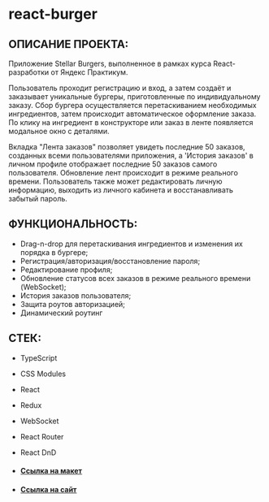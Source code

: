 # react-burger

## ОПИСАНИЕ ПРОЕКТА:

Приложение Stellar Burgers, выполненное в рамках курса React-разработки от Яндекс Практикум.

Пользователь проходит регистрацию и вход, а затем создаёт и заказывает уникальные бургеры, приготовленные по индивидуальному заказу. 
Сбор бургера осуществляется перетаскиванием необходимых ингредиентов, затем происходит автоматическое оформление заказа. По клику на ингредиент в конструкторе или заказ в ленте появляется модальное окно с деталями.

Вкладка "Лента заказов" позволяет увидеть последние 50 заказов, созданных всеми пользователями приложения, а 'История заказов' в личном профиле отображает последние 50 заказов самого пользователя. Обновление лент происходит в режиме реального времени. Пользователь также может редактировать личную информацию, выходить из личного кабинета и восстанавливать забытый пароль. 

## ФУНКЦИОНАЛЬНОСТЬ:

* Drag-n-drop для перетаскивания ингредиентов и изменения их порядка в бургере;
* Регистрация/авторизация/восстановление пароля;
* Редактирование профиля;
* Обновление статусов всех заказов в режиме реального времени (WebSocket);
* История заказов пользователя;
* Защита роутов авторизацией;
* Динамический роутинг

## СТЕК:

* TypeScript
* CSS Modules
* React
* Redux
* WebSocket
* React Router
* React DnD

* #### [Ссылка на макет](https://www.figma.com/file/ocw9a6hNGeAejl4F3G9fp8/React-_-%D0%9F%D1%80%D0%BE%D0%B5%D0%BA%D1%82%D0%BD%D1%8B%D0%B5-%D0%B7%D0%B0%D0%B4%D0%B0%D1%87%D0%B8-(3-%D0%BC%D0%B5%D1%81%D1%8F%D1%86%D0%B0)_external_link?node-id=2974:2989) 
* #### [Ссылка на сайт](https://daryamakavchik.github.io/react-burger/)
